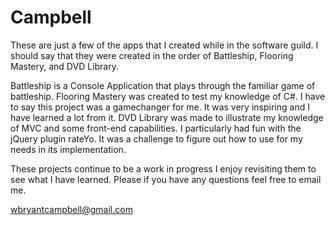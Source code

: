 # Campbell
These are just a few of the apps that I created while in the software guild. I should say
that they were created in the order of Battleship, Flooring Mastery, and DVD Library. 

Battleship is a Console Application that plays through the familiar game of battleship.
Flooring Mastery was created to test my knowledge of C#. I have to say this project was
a gamechanger for me. It was very inspiring and I have learned a lot from it.
DVD Library was made to illustrate my knowledge of MVC and some front-end capabilities. 
I particularly had fun with the jQuery plugin rateYo. It was a challenge to figure out 
how to use for my needs in its implementation.

These projects continue to be a work in progress I enjoy revisiting them to see what 
I have learned. Please if you have any questions feel free to email me.

wbryantcampbell@gmail.com


